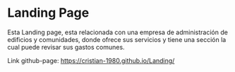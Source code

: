 # Landing Page

Esta Landing page, esta relacionada con una empresa de administración de edificios y comunidades, donde ofrece sus servicios y tiene una sección la cual puede revisar sus gastos comunes.

Link github-page: https://cristian-1980.github.io/Landing/ 
